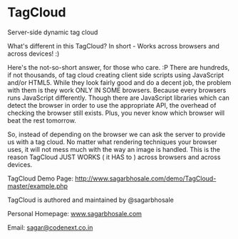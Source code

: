 TagCloud
========
Server-side dynamic tag cloud

What's different in this TagCloud?
  In short - Works across browsers and across devices! :)

Here's the not-so-short answer, for those who care. :P
  There are hundreds, if not thousands, of tag cloud creating client side scripts using JavaScript and/or HTML5. While they look fairly good and do a decent job, the problem with them is they work ONLY IN SOME browsers. Because every browsers runs JavaScript differently. Though there are JavaScript libraries which can detect the browser in order to use the appropriate API, the overhead of checking the browser still exists. Plus, you never know which browser will beat the rest tomorrow.

  So, instead of depending on the browser we can ask the server to provide us with a tag cloud. No matter what rendering techniques your browser uses, it will not mess much with the way an image is handled. This is the reason TagCloud JUST WORKS ( it HAS to ) across browsers and across devices.

TagCloud Demo Page:
http://www.sagarbhosale.com/demo/TagCloud-master/example.php

TagCloud is authored and maintained by @sagarbhosale

Personal Homepage:  www.sagarbhosale.com

Email: sagar@codenext.co.in
